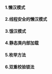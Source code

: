

#### 1.懒汉模式




#### 2.线程安全的懒汉模式









#### 3.饿汉模式









#### 4.静态类内部加载













#### 5.枚举方法











#### 6.双重校验锁法
